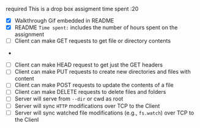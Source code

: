 required
This is a drop box assigment 
time spent :20 

- [x] Walkthrough Gif embedded in README
- [x] README `Time spent:` includes the number of hours spent on the assignment
- [ ] Client can make GET requests to get file or directory contents
-
- [ ] Client can make HEAD request to get just the GET headers 
- [ ] Client can make PUT requests to create new directories and files with content
- [ ] Client can make POST requests to update the contents of a file
- [ ] Client can make DELETE requests to delete files and folders
- [ ] Server will serve from `--dir` or cwd as root
- [ ] Server will sync `HTTP` modifications over TCP to the Client
- [ ] Server will sync watched file modifications (e.g., `fs.watch`) over TCP to the ClienI
